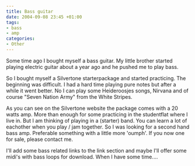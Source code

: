 ```yaml
---
title: Bass guitar
date: 2004-09-08 23:45 +01:00
tags:
- bass
- amp
categories:
- Other
---
```

Some time ago I bought myself a bass guitar. My little brother started playing electric guitar about a year ago and he pushed me to play bass.

So I bought myself a Silvertone starterpackage and started practicing. The beginning was difficult. I had a hard time playing pure notes but after a while it went better. No I can play some Heideroosjes songs, Nirvana and of course "Seven Nation Army" from the White Stripes.

As you can see on the Silvertone website the package comes with a 20 watts amp. More than enough for some practicing in the studentflat where I live in. But I am thinking of playing in a (starter) band. You can learn a lot of eachother when you play / jam together. So I was looking for a second hand bass amp. Preferable something with a little more 'oumph'. If you now one for sale, please contact me.

I'll add some bass related links to the link section and maybe I'll offer some midi's with bass loops for download. When I have some time....